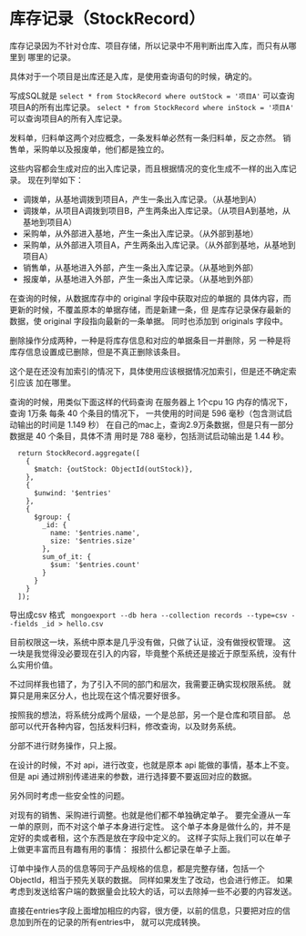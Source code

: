 # 库存记录（StockRecord）
库存记录因为不针对仓库、项目存储，所以记录中不用判断出库入库，而只有从哪里到
哪里的记录。

具体对于一个项目是出库还是入库，是使用查询语句的时候，确定的。

写成SQL就是 
`select * from StockRecord where outStock = '项目A'` 
可以查询项目A的所有出库记录。
`select * from StockRecord where inStock = '项目A'` 
可以查询项目A的所有入库记录。

发料单，归料单这两个对应概念，一条发料单必然有一条归料单，反之亦然。
销售单，采购单以及报废单，他们都是独立的。

这些内容都会生成对应的出入库记录，而且根据情况的变化生成不一样的出入库记录。
现在列举如下：
- 调拨单，从基地调拨到项目A，产生一条出入库记录。（从基地到A）
- 调拨单，从项目A调拨到项目B，产生两条出入库记录。（从项目A到基地，从基地到项目A）
- 采购单，从外部进入基地，产生一条出入库记录。（从外部到基地）
- 采购单，从外部进入项目A，产生两条出入库记录。（从外部到基地，从基地到项目A）
- 销售单，从基地进入外部，产生一条出入库记录。（从基地到外部）
- 报废单，从基地进入外部，产生一条出入库记录。（从基地到外部）

在查询的时候，从数据库存中的 original 字段中获取对应的单据的
具体内容，而更新的时候，不覆盖原本的单据存储，而是新建一条，但
是库存记录保存最新的数据，使 original 字段指向最新的一条单据。
同时也添加到 originals 字段中。

删除操作分成两种，一种是将库存信息和对应的单据条目一并删除，另
一种是将库存信息设置成已删除，但是不真正删除该条目。

这个是在还没有加索引的情况下，具体使用应该根据情况加索引，但是还不确定索引应该
加在哪里。

查询的时候，用类似下面这样的代码查询
在服务器上 1个cpu 1G 内存的情况下，查询 1万条 每条 40 个条目的情况下，
一共使用的时间是 596 毫秒（包含测试启动输出的时间是 1.149 秒）
在自己的mac上，查询2.9万条数据，但是只有一部分数据是 40 个条目，具体不清
用时是 788 毫秒，包括测试启动输出是 1.44 秒。
```ecmascript 6
  return StockRecord.aggregate([
    {
      $match: {outStock: ObjectId(outStock)},
    },
    {
      $unwind: '$entries'
    },
    {
      $group: {
        _id: {
          name: '$entries.name',
          size: '$entries.size'
        },
        sum_of_it: {
          $sum: '$entries.count'
        }
      }
    }
  ]);
```

导出成csv 格式
` mongoexport --db hera --collection records --type=csv --fields _id > hello.csv`

目前权限这一块，系统中原本是几乎没有做，只做了认证，没有做授权管理。
这一块是我觉得没必要现在引入的内容，毕竟整个系统还是接近于原型系统，没有什么实用价值。

不过同样我也错了，为了引入不同的部门和层次，我需要正确实现权限系统。
就算只是用来区分人，也比现在这个情况要好很多。

按照我的想法，将系统分成两个层级，一个是总部，另一个是仓库和项目部。
总部可以代开各种内容，包括发料归料，修改查询，以及财务系统。

分部不进行财务操作，只上报。

在设计的时候，不对 api，进行改变，也就是原本 api 能做的事情，基本上不变。
但是 api 通过辨别传递进来的参数，进行选择要不要返回对应的数据。

另外同时考虑一些安全性的问题。

对现有的销售、采购进行调整。也就是他们都不单独确定单子。
要完全遵从一车一单的原则，而不对这个单子本身进行定性。
这个单子本身是做什么的，并不是定好的卖或者租，这个东西是放在字段中定义的。
这样子实际上我们可以在单子上做更丰富而且有趣有用的事情：
报损什么都记录在单子上面。

订单中操作人员的信息等同于产品规格的信息，都是完整存储，包括一个 ObjectId，相当于预先关联的数据。
同样如果发生了改动，也会进行修正。
如果考虑到发送给客户端的数据量会比较大的话，可以去除掉一些不必要的内容发送。

直接在entries字段上面增加相应的内容，很方便，以前的信息，只要把对应的信息加到所在的记录的所有entries中，
就可以完成转换。
